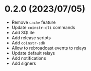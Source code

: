 # 0.2.0 (2023/07/05)

* Remove `cache` feature
* Update `coinstr-cli` commands
* Add SQLite
* Add release scripts
* Add `coinstr-sdk`
* Allow to rebroadcast events to relays
* Update default relays
* Add notifications
* Add signers
